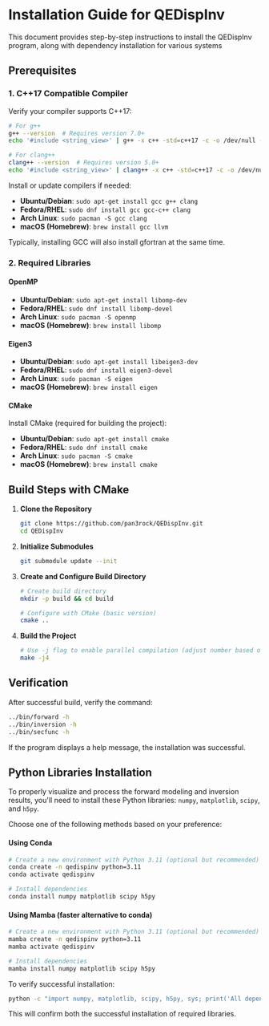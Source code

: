 # Installation Guide for QEDispInv

This document provides step-by-step instructions to install the QEDispInv program,
along with dependency installation for various systems

## Prerequisites

### 1. C++17 Compatible Compiler

Verify your compiler supports C++17:

```bash
# For g++
g++ --version  # Requires version 7.0+
echo '#include <string_view>' | g++ -x c++ -std=c++17 -c -o /dev/null -

# For clang++
clang++ --version  # Requires version 5.0+
echo '#include <string_view>' | clang++ -x c++ -std=c++17 -c -o /dev/null -
```

Install or update compilers if needed:

- **Ubuntu/Debian**: `sudo apt-get install gcc g++ clang`
- **Fedora/RHEL**: `sudo dnf install gcc gcc-c++ clang`
- **Arch Linux**: `sudo pacman -S gcc clang`
- **macOS (Homebrew)**: `brew install gcc llvm`

Typically, installing GCC will also install gfortran at the same time.

### 2. Required Libraries

#### OpenMP

- **Ubuntu/Debian**: `sudo apt-get install libomp-dev`
- **Fedora/RHEL**: `sudo dnf install libomp-devel`
- **Arch Linux**: `sudo pacman -S openmp`
- **macOS (Homebrew)**: `brew install libomp`

#### Eigen3

- **Ubuntu/Debian**: `sudo apt-get install libeigen3-dev`
- **Fedora/RHEL**: `sudo dnf install eigen3-devel`
- **Arch Linux**: `sudo pacman -S eigen`
- **macOS (Homebrew)**: `brew install eigen`

#### CMake

Install CMake (required for building the project):

- **Ubuntu/Debian**: `sudo apt-get install cmake`
- **Fedora/RHEL**: `sudo dnf install cmake`
- **Arch Linux**: `sudo pacman -S cmake`
- **macOS (Homebrew)**: `brew install cmake`

## Build Steps with CMake

1. **Clone the Repository**

   ```bash
   git clone https://github.com/pan3rock/QEDispInv.git
   cd QEDispInv
   ```

2. **Initialize Submodules**

   ```bash
   git submodule update --init
   ```

3. **Create and Configure Build Directory**

   ```bash
   # Create build directory
   mkdir -p build && cd build

   # Configure with CMake (basic version)
   cmake ..
   ```

4. **Build the Project**
   ```bash
   # Use -j flag to enable parallel compilation (adjust number based on CPU cores)
   make -j4
   ```

## Verification

After successful build, verify the command:

```bash
../bin/forward -h
../bin/inversion -h
../bin/secfunc -h
```

If the program displays a help message, the installation was successful.

## Python Libraries Installation

To properly visualize and process the forward modeling and inversion results, you'll need to install these Python libraries: `numpy`, `matplotlib`, `scipy`, and `h5py`.

Choose one of the following methods based on your preference:

#### Using Conda

```bash
# Create a new environment with Python 3.11 (optional but recommended)
conda create -n qedispinv python=3.11
conda activate qedispinv

# Install dependencies
conda install numpy matplotlib scipy h5py
```

#### Using Mamba (faster alternative to conda)

```bash
# Create a new environment with Python 3.11 (optional but recommended)
mamba create -n qedispinv python=3.11
mamba activate qedispinv

# Install dependencies
mamba install numpy matplotlib scipy h5py
```

To verify successful installation:

```bash
python -c "import numpy, matplotlib, scipy, h5py, sys; print('All dependencies installed successfully with Python', sys.version.split()[0])"
```

This will confirm both the successful installation of required libraries.
